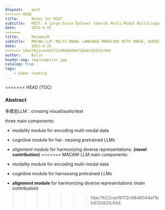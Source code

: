 ```yaml
---
dlayout:    post
<<<<<<< HEAD
title:      Notes for M3IT
subtitle:   M3IT: A Large-Scale Dataset towards Multi-Modal Multilingual Instruction Tuning
date:       2023-6-15
=======
title:      MacawLLM
subtitle:   MACAW-LLM: MULTI-MODAL LANGUAGE MODELING WITH IMAGE, AUDIO, VIDEO, AND TEXT INTEGRATION
date:       2023-6-25
>>>>>>> 1dac7622cee16172c9846044ef1bb412b931c944
author:     Kylin
header-img: img/compiler.jpg
catalog: true
tags:
    - paper reading
---
```




<<<<<<< HEAD
[TOC]

### Abstract

多模态LLM：crossing visual/audio/text

three main components:

- modality module for encoding multi-modal data
- cognitive module for har- nessing pretrained LLMs
- *alignment module* for harmonizing diverse representations. **(novel contribution)**
=======
MACAW-LLM main components: 

- modality module for encoding multi-modal data
- cognitive module for harnessing pretrained LLMs
- **alignment module** for harmonizing diverse representations (main contribution)



>>>>>>> 1dac7622cee16172c9846044ef1bb412b931c944
